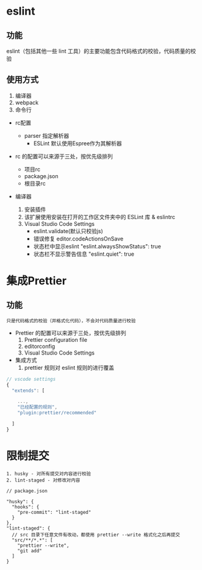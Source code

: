 # eslint

## 功能

eslint（包括其他一些 lint 工具）的主要功能包含代码格式的校验，代码质量的校验

## 使用方式

1. 编译器
2. webpack
3. 命令行

* rc配置
    - parser 指定解析器
        - ESLint 默认使用Espree作为其解析器
*  rc 的配置可以来源于三处，按优先级排列

    - 项目rc
    - package.json
    - 根目录rc

* 编译器
    1. 安装插件
    2. 该扩展使用安装在打开的工作区文件夹中的 ESLint 库 & eslintrc
    3. Visual Studio Code Settings
        - eslint.validate(默认只校验js)
        - 错误修复 editor.codeActionsOnSave
        - 状态栏中显示eslint "eslint.alwaysShowStatus": true
        - 状态栏不显示警告信息 "eslint.quiet": true

<!-- https://github.com/microsoft/vscode-eslint#settings-migration -->

# 集成Prettier

## 功能

    只是代码格式的校验（并格式化代码），不会对代码质量进行校验

* Prettier 的配置可以来源于三处，按优先级排列
    1. Prettier configuration file
    2.  editorconfig
    3. Visual Studio Code Settings
* 集成方式
    1.  prettier 规则对 eslint 规则的进行覆盖

```js 
// vscode settings
{
  "extends": [

    ...,
    "已经配置的规则",
    "plugin:prettier/recommended"

  ]
}

``` 

# 限制提交

    1. husky - 对所有提交对内容进行校验
    2. lint-staged - 对修改对内容

``` 
// package.json

"husky": {
  "hooks": {
    "pre-commit": "lint-staged"
  }
},
"lint-staged": {
  // src 目录下任意文件有改动，都使用 prettier --write 格式化之后再提交
  "src/**/*.*": [
    "prettier --write",
    "git add"
  ]
}
```
